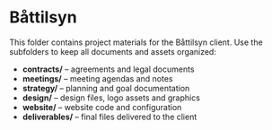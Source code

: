 # Båttilsyn

This folder contains project materials for the Båttilsyn client. Use the subfolders to keep all documents and assets organized:

- **contracts/** – agreements and legal documents
- **meetings/** – meeting agendas and notes
- **strategy/** – planning and goal documentation
- **design/** – design files, logo assets and graphics
- **website/** – website code and configuration
- **deliverables/** – final files delivered to the client
